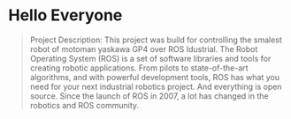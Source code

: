 # Hello Everyone

> Project Description: This project was build for controlling the smalest robot of motoman yaskawa GP4 over ROS Idustrial. The Robot Operating System (ROS) is a set of software libraries and tools for creating robotic applications. From pilots to state-of-the-art algorithms, and with powerful development tools, ROS has what you need for your next industrial robotics project. And everything is open source. Since the launch of ROS in 2007, a lot has changed in the robotics and ROS community.
